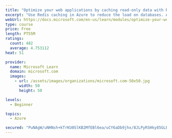 ```yaml
---
title: "Optimize your web applications by caching read-only data with Redis"
excerpt: "Use Redis caching in Azure to reduce the load on databases. Apply different caching architectures to support larger loads in distributed and high-volume environments."
webUrl: https://docs.microsoft.com/en-us/learn/modules/optimize-your-web-apps-with-redis/
type: course
price: Free
length: PT55M
ratings:
  count: 482
  average: 4.753112
heat: 51

provider:
  name: Microsoft Learn
  domain: microsoft.com
  images:
    - url: /assets/images/organizations/microsoft.com-50x50.jpg
      width: 50
      height: 50

levels:
  - Beginner

topics:
  - Azure

secured: "PuNAgW/uNHNsh+kTrKU0SlKB2MfEBl6ea/uCY6aDb9jhx/8JLPyRSHky85GLEvZfn8ziUACa65Q3j/k2yUqlz4d8+tzUuX5OOMUhx2E4yeYng1iDLRoXZxtFypThFG8IDm7myF4EoFSNqsuVVA+va1FNw6gkdPTmkXyShIA9xvzS5EPFL+2iAWWXdUFK6GKDzdgxWF5rmyAdEM54P8AsKSyhqYsY9pT2MN/hVUT922l7T/x13EdZkD6pb+uLDe+JNNrCEXeYDy9K8aKyCIljrIqTCEvL++dcgx3Ss4qk4KspGHmZPw4OZ3X/fZNY5geFdc77r4EwxcZiYuxbI4tMrWIAFsR6tcyGWw1NlITQ358wd6CatRLjQ8Fb8ccXttz0VN9I9syccwKew7xzTw9kVAeBcmVcDek5gLP7Ze4mFwc=;LmyCOSlI1l/0CGoUnsenYw=="
---
```


